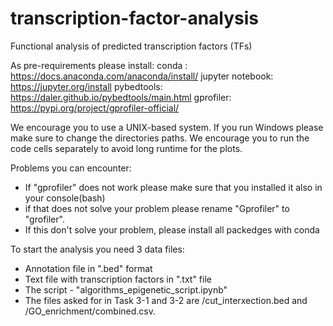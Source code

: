 # transcription-factor-analysis


Functional analysis of predicted transcription factors (TFs)

As pre-requirements please install: 
conda : https://docs.anaconda.com/anaconda/install/ 
jupyter notebook: https://jupyter.org/install 
pybedtools: https://daler.github.io/pybedtools/main.html 
gprofiler: https://pypi.org/project/gprofiler-official/ 

We encourage you to use a UNIX-based system. If you run Windows please make sure to change the directories paths. 
We encourage you to run the code cells separately to avoid long runtime for the plots.

Problems you can encounter:

- If "gprofiler" does not work please make sure that you installed it also in your console(bash)
- if that does not solve your problem please rename "Gprofiler" to "grofiler". 
- If this don't solve your problem, please install all packedges with conda 

To start the analysis you need 3 data files: 

- Annotation file in ".bed" format
- Text file with transcription factors in ".txt" file
- The script - "algorithms_epigenetic_script.ipynb"
- The files asked for in Task 3-1 and 3-2 are /cut_interxection.bed and /GO_enrichment/combined.csv.

